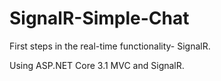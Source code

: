 # SignalR-Simple-Chat
First steps in the real-time functionality- SignalR.

Using ASP.NET Core 3.1 MVC and SignalR.
